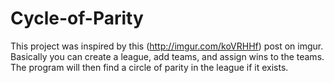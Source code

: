 # Cycle-of-Parity

This project was inspired by this (http://imgur.com/koVRHHf) post on imgur. Basically you can create a league, add teams, and assign wins to the teams. The program will then find a circle of parity in the league if it exists.